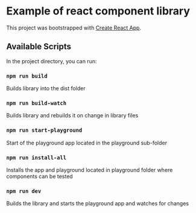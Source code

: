 # Example of react component library

This project was bootstrapped with [Create React App](https://github.com/facebook/create-react-app).

## Available Scripts

In the project directory, you can run:

### `npm run build`

Builds library into the dist folder

### `npm run build-watch`

Builds library and rebuilds it on change in library files

### `npm run start-playground`

Start of the playground app located in the playground sub-folder

### `npm run install-all`

Installs the app and playground located in playground folder where components can be tested

### `npm run dev`

Builds the library and starts the playground app and watches for changes